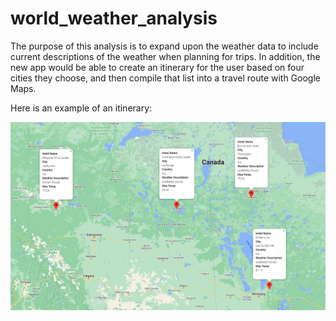 # world_weather_analysis

The purpose of this analysis is to expand upon the weather data to include current descriptions of the weather when planning for trips. In addition, the new app would be able to create an itinerary for the user based on four cities they choose, and then compile that list into a travel route with Google Maps. 

Here is an example of an itinerary:

![WeatherPy_travel_map_markers](Vacation_Itinerary/WeatherPy_travel_map_markers.png)
